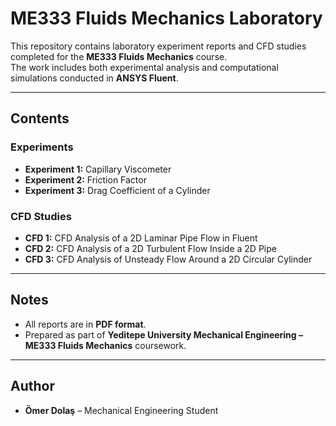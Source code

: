 # ME333 Fluids Mechanics Laboratory

This repository contains laboratory experiment reports and CFD studies completed for the **ME333 Fluids Mechanics** course.  
The work includes both experimental analysis and computational simulations conducted in **ANSYS Fluent**.

---

## Contents

### Experiments
- **Experiment 1:** Capillary Viscometer  
- **Experiment 2:** Friction Factor  
- **Experiment 3:** Drag Coefficient of a Cylinder  

### CFD Studies
- **CFD 1:** CFD Analysis of a 2D Laminar Pipe Flow in Fluent  
- **CFD 2:** CFD Analysis of a 2D Turbulent Flow Inside a 2D Pipe  
- **CFD 3:** CFD Analysis of Unsteady Flow Around a 2D Circular Cylinder  

---

## Notes
- All reports are in **PDF format**.  
- Prepared as part of **Yeditepe University Mechanical Engineering – ME333 Fluids Mechanics** coursework.  

---

## Author
- **Ömer Dolaş** – Mechanical Engineering Student  

